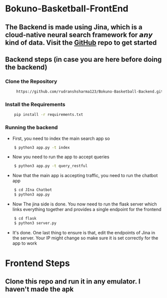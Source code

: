 # Bokuno-Basketball-FrontEnd

## The Backend is made using Jina, which is a cloud-native neural search framework for 𝙖𝙣𝙮 kind of data. Visit the <a href="https://github.com/jina-ai/jina">GitHub</a> repo to get started


## Backend steps (in case you are here before doing the backend)


### Clone the Repository

```bash
     https://github.com/rudranshsharma123/Bokuno-Basketball-Backend.git
```

### Install the Requirements

```bash
    pip install -r requirements.txt
```

### Running the backend

-   First, you need to index the main search app so

```bash
    $ python3 app.py -t index
```
-  Now you need to run the app to accept queries

```bash
    $ python3 app.py -t query_restful
```
- Now that the main app is accepting traffic, you need to run the chatbot app

```bash
    $ cd JIna Chatbot
    $ python3 app.py
```
- Now The jina side is done. You now need to run the flask server which links everything together and provides a single endpoint for the frontend
```bash
    $ cd flask
    $ python3 server.py
```
- It's done. One last thing to ensure is that, edit the endpoints of Jina in the server. Your IP might change so make sure it is set correctly for the app to work

# Frontend Steps
## Clone this repo and run it in any emulator. I haven't made the apk


